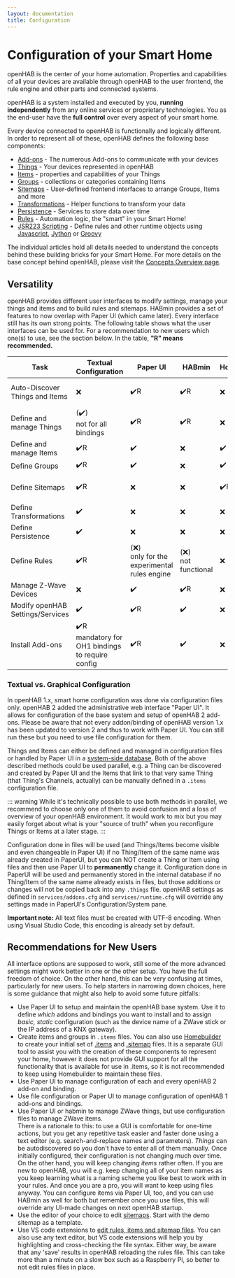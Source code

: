 ```yaml
---
layout: documentation
title: Configuration
---
```


# Configuration of your Smart Home

openHAB is the center of your home automation.
Properties and capabilities of all your devices are available through openHAB to the user frontend, the rule engine and other parts and connected systems.

openHAB is a system installed and executed by you, **running independently** from any online services or proprietary technologies.
You as the end-user have the **full control** over every aspect of your smart home.

Every device connected to openHAB is functionally and logically different.
In order to represent all of these, openHAB defines the following base components:

- [Add-ons](addons.html) - The numerous Add-ons to communicate with your devices
- [Things](things.html) - Your devices represented in openHAB
- [Items](items.html) - properties and capabilities of your Things
- [Groups](items.html#groups) - collections or categories containing Items
- [Sitemaps](sitemaps.html) - User-defined frontend interfaces to arrange Groups, Items and more
- [Transformations](transform.html) - Helper functions to transform your data
- [Persistence](persistence.html) - Services to store data over time
- [Rules](rules-dsl.html) - Automation logic, the "smart" in your Smart Home!
- [JSR223 Scripting](jsr223.html) - Define rules and other runtime objects using [Javascript](http://openjdk.java.net/projects/nashorn/), [Jython](http://www.jython.org) or [Groovy](http://www.groovy-lang.org/)

The individual articles hold all details needed to understand the concepts behind these building bricks for your Smart Home.
For more details on the base concept behind openHAB, please visit the [Concepts Overview page](/docs/concepts/index.html).

## Versatility

openHAB provides different user interfaces to modify settings, manage your things and items and to build rules and sitemaps.
HABmin provides a set of features to now overlap with Paper UI (which came later).
Every interface still has its own strong points.
The following table shows what the user interfaces can be used for.
For a recommendation to new users which one(s) to use, see the section below. In the table, **"R" means recommended.**

<table class="centered highlight">
  <thead>
    <tr>
      <th data-field="task">Task</th>
      <th data-field="files">Textual Configuration</th>
      <th data-field="paperui">Paper UI</th>
      <th data-field="habmin">HABmin</th>
      <th data-field="homebuilder">Homebuilder</th>
      <th data-field="karaf">Console</th>
      <th data-field="recommendation">Recommendation</th>
    </tr>
  </thead>

  <tbody>
    <tr>
      <td>Auto-Discover Things and Items</td>
      <td>❌</td>
      <td>✔️R</td>
      <td>✔️R</td>
      <td>❌</td>
      <td>✔️</td>
      <td>Paper UI or HABmin<br/>Do not autocreate Items</td>
    </tr>
    <tr>
      <td>Define and manage Things</td>
      <td>(✔️)<br/>not for all bindings</td>
      <td>✔️R</td>
      <td>✔️R</td>
      <td>❌</td>
      <td>✔️</td>
      <td>Paper UI or HABmin</td>
    </tr>
    <tr>
      <td>Define and manage Items</td>
      <td>✔️R</td>
      <td>✔️</td>
      <td>❌</td>
      <td>✔️</td>
      <td>✔️</td>
      <td>items/*.items files</td>
    </tr>
    <tr>
      <td>Define Groups</td>
      <td>✔️R</td>
      <td>✔️</td>
      <td>❌</td>
      <td>✔️</td>
      <td>✔️</td>
      <td>items/*.items files</td>
    </tr>
    <tr>
      <td>Define Sitemaps</td>
      <td>✔️R</td>
      <td>❌</td>
      <td>❌</td>
      <td>✔️R</td>
      <td>❌</td>
      <td>Homebuilder or sitemaps/*.sitemap files</td>
    </tr>
    <tr>
      <td>Define Transformations</td>
      <td>✔️</td>
      <td>❌</td>
      <td>❌</td>
      <td>❌</td>
      <td>❌</td>
      <td>transform/*.map files</td>
    </tr>
    <tr>
      <td>Define Persistence</td>
      <td>✔️</td>
      <td>❌</td>
      <td>❌</td>
      <td>❌</td>
      <td>❌</td>
      <td>persistence/*.persist files</td>
    </tr>
    <tr>
      <td>Define Rules</td>
      <td>✔️R</td>
      <td>(❌)<br/>only for the experimental rules engine</td>
      <td>(❌)<br/>not functional</td>
      <td>❌</td>
      <td>❌</td>
      <td>rules/*.rules files</td>
    </tr>
    <tr>
      <td>Manage Z-Wave Devices</td>
      <td>❌</td>
      <td>✔️</td>
      <td>✔️R</td>
      <td>❌</td>
      <td>❌</td>
      <td>HABmin</td>
    </tr>
    <tr>
      <td>Modify openHAB Settings/Services</td>
      <td>✔️</td>
      <td>✔️R</td>
      <td>✔️</td>
      <td>❌</td>
      <td>✔️</td>
      <td>Paper UI</td>
    </tr>
    <tr>
      <td>Install Add-ons</td>
      <td>✔️R<br/>mandatory for OH1 bindings to require config</td>
      <td>✔️R</td>
      <td>✔️</td>
      <td>❌</td>
      <td>✔️</td>
      <td>services/addons.cfg or Paper UI<br/>services/*.cfg for OH1 bindings</td>
    </tr>
  </tbody>
</table>

### Textual vs. Graphical Configuration

In openHAB 1.x, smart home configuration was done via configuration files only.
openHAB 2 added the administrative web interface "Paper UI".
It allows for configuration of the base system and setup of openHAB 2 add-ons.
Please be aware that not every addon/binding of openHAB version 1.x has been updated to version 2 and thus to work with Paper UI.
You can still run these but you need to use file configuration for them.

Things and Items can either be defined and managed in configuration files or handled by Paper UI in a [system-side database](/docs/administration/jsondb.html).
Both of the above described methods could be used parallel, e.g. a Thing can be discovered and created by Paper UI and the Items that link to that very same Thing (that Thing's Channels, actually) can be manually defined in a `.items` configuration file.

::: warning
While it's technically possible to use both methods in parallel, we recommend to choose only one of them to avoid confusion and a loss of overview of your openHAB environment.
It would work to mix but you may easily forget about what is your "source of truth" when you reconfigure Things or Items at a later stage.
:::

Configuration done in files will be used (and Things/Items become visible and even changeable in Paper UI) if no Thing/Item of the same name was already created in PaperUI, but you can NOT create a Thing or Item using files and then use Paper UI to **permanently** change it. 
Configuration done in PaperUI will be used and permanently stored in the internal database if no Thing/Item of the same name already exists in files, but those additions or changes will not be copied back into any `.things` file.
openHAB settings as defined in `services/addons.cfg` and `services/runtime.cfg` will override any settings made in PaperUI's Configuration/System pane.

**Important note:** All text files must be created with UTF-8 encoding. When using Visual Studio Code, this encoding is already set by default.

## Recommendations for New Users

All interface options are supposed to work, still some of the more advanced settings might work better in one or the other setup.
You have the full freedom of choice. On the other hand, this can be very confusing at times, particularly for new users.
To help starters in narrowing down choices, here is some guidance that might also help to avoid some future pitfalls:

* Use Paper UI to setup and maintain the openHAB base system. Use it to define _which_ addons and bindings you want to install and to assign _basic, static_ configuration (such as the device name of a ZWave stick or the IP address of a KNX gateway).
* Create items and groups in `.items` files. You can also use [Homebuilder](homebuilder.html) to create your initial set of [.items](items.html) and [.sitemap](sitemaps.html) files. It is a separate GUI tool to assist you with the creation of these components to represent your home, however it does not provide GUI support for all the functionality that is available for use in .items, so it is not recommended to keep using Homebuilder to maintain these files.
* Use Paper UI to manage configuration of each and every openHAB 2 add-on and binding.
* Use file configuration or Paper UI to manage configuration of openHAB 1 add-ons and bindings.
* Use Paper UI or habmin to manage ZWave things, but use configuration files to manage ZWave items.<br/>
  There is a rationale to this: to use a GUI is comfortable for one-time actions, but you get any repetitive task easier and faster done using a text editor (e.g. search-and-replace names and parameters).
  _Things_ can be autodiscovered so you don't have to enter all of them manually. Once initially configured, their configuration is not changing much over time.
  On the other hand, you will keep changing _items_ rather often.
  If you are new to openHAB, you will e.g. keep changing all of your item names as you keep learning what is a naming scheme you like best to work with in your rules. And once you are a pro, you will want to keep using files anyway. You can configure items via Paper UI, too, and you can use HABmin as well for both but remember once you use files, this will override any UI-made changes on next openHAB startup.
* Use the editor of your choice to edit [sitemaps](sitemaps.html). Start with the demo sitemap as a template.
* Use VS code extensions to [edit rules, items and sitemap files](editors.html).
  You can also use any text editor, but VS code extensions will help you by highlighting and cross-checking the file syntax.
  Either way, be aware that any 'save' results in openHAB reloading the rules file.
  This can take more than a minute on a slow box such as a Raspberry Pi, so better to not edit rules files in place.
